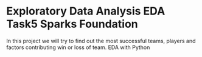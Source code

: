 # Exploratory Data Analysis EDA Task5 Sparks Foundation
In this project we will try to find out the most successful teams, players and factors contributing win or loss of team.
EDA with Python 
